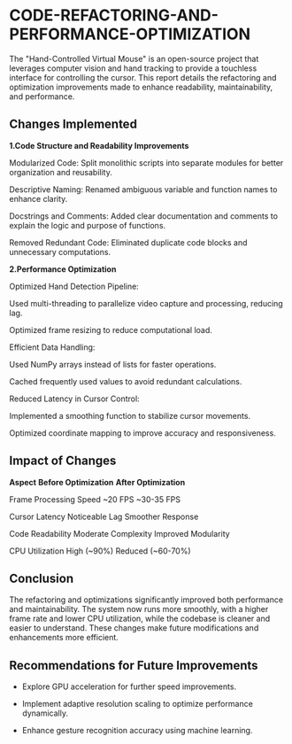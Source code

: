 # CODE-REFACTORING-AND-PERFORMANCE-OPTIMIZATION
The "Hand-Controlled Virtual Mouse" is an open-source project that leverages computer vision and hand tracking to provide a touchless interface for controlling the cursor. This report details the refactoring and optimization improvements made to enhance readability, maintainability, and performance.

## Changes Implemented

**1.Code Structure and Readability Improvements**

Modularized Code: Split monolithic scripts into separate modules for better organization and reusability.

Descriptive Naming: Renamed ambiguous variable and function names to enhance clarity.

Docstrings and Comments: Added clear documentation and comments to explain the logic and purpose of functions.

Removed Redundant Code: Eliminated duplicate code blocks and unnecessary computations.

**2.Performance Optimization**

Optimized Hand Detection Pipeline:

Used multi-threading to parallelize video capture and processing, reducing lag.

Optimized frame resizing to reduce computational load.

Efficient Data Handling:

Used NumPy arrays instead of lists for faster operations.

Cached frequently used values to avoid redundant calculations.

Reduced Latency in Cursor Control:

Implemented a smoothing function to stabilize cursor movements.

Optimized coordinate mapping to improve accuracy and responsiveness.

## Impact of Changes

**Aspect**                     **Before Optimization**           **After Optimization**

Frame Processing Speed          ~20 FPS                             ~30-35 FPS

Cursor Latency                 Noticeable Lag                      Smoother Response

Code Readability               Moderate Complexity                 Improved Modularity

CPU Utilization                 High (~90%)                         Reduced (~60-70%)

## Conclusion

The refactoring and optimizations significantly improved both performance and maintainability. The system now runs more smoothly, with a higher frame rate and lower CPU utilization, while the codebase is cleaner and easier to understand. These changes make future modifications and enhancements more efficient.

## Recommendations for Future Improvements

* Explore GPU acceleration for further speed improvements.

* Implement adaptive resolution scaling to optimize performance dynamically.

* Enhance gesture recognition accuracy using machine learning.
